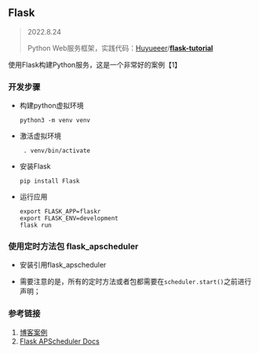 ## Flask

> 2022.8.24
>
> Python Web服务框架，实践代码：[Huyueeer](https://github.com/Huyueeer)/**[flask-tutorial](https://github.com/Huyueeer/flask-tutorial)**

使用Flask构建Python服务，这是一个非常好的案例【1】

### 开发步骤

- 构建python虚拟环境

  ```shell
  python3 -m venv venv
  ```

- 激活虚拟环境

  ```shell
   . venv/bin/activate
  ```

- 安装Flask

  ```shell
  pip install Flask
  ```

- 运行应用

  ```shell
  export FLASK_APP=flaskr
  export FLASK_ENV=development
  flask run
  ```

### 使用定时方法包 flask_apscheduler 

- 安装引用flask_apscheduler

- 需要注意的是，所有的定时方法或者包都需要在`scheduler.start()`之前进行声明；

### 参考链接

1. [博客案例](https://dormousehole.readthedocs.io/en/latest/tutorial/index.html)
2. [Flask APScheduler Docs](https://viniciuschiele.github.io/flask-apscheduler/index.html)